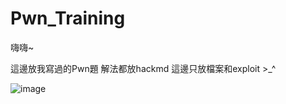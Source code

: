 # Pwn_Training

嗨嗨~

這邊放我寫過的Pwn題
解法都放hackmd
這邊只放檔案和exploit
\>_^

![image](https://i.imgur.com/gMFr47T.jpg)

